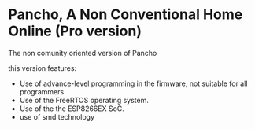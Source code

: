 # Pancho, A Non Conventional Home Online (Pro version)

The non comunity oriented version of Pancho

this version features:
-  Use of advance-level programming in the firmware, not suitable for all programmers.
- Use of the FreeRTOS operating system.
- Use of the the ESP8266EX SoC.
- use of smd technology
